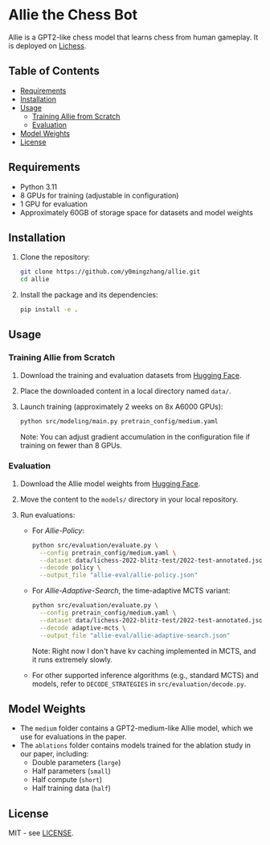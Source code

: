 # Allie the Chess Bot

Allie is a GPT2-like chess model that learns chess from human gameplay.
It is deployed on [Lichess](https://lichess.org/@/AllieTheChessBot).

## Table of Contents

- [Requirements](#requirements)
- [Installation](#installation)
- [Usage](#usage)
  - [Training Allie from Scratch](#training-allie-from-scratch)
  - [Evaluation](#evaluation)
- [Model Weights](#model-weights)
- [License](#license)

## Requirements

- Python 3.11
- 8 GPUs for training (adjustable in configuration)
- 1 GPU for evaluation
- Approximately 60GB of storage space for datasets and model weights

## Installation

1. Clone the repository:
   ```bash
   git clone https://github.com/y0mingzhang/allie.git
   cd allie
   ```

2. Install the package and its dependencies:
   ```bash
   pip install -e .
   ```

## Usage

### Training Allie from Scratch

1. Download the training and evaluation datasets from [Hugging Face](https://huggingface.co/datasets/yimingzhang/allie-data).

2. Place the downloaded content in a local directory named `data/`.

3. Launch training (approximately 2 weeks on 8x A6000 GPUs):
   ```bash
   python src/modeling/main.py pretrain_config/medium.yaml
   ```

   Note: You can adjust gradient accumulation in the configuration file if training on fewer than 8 GPUs.

### Evaluation

1. Download the Allie model weights from [Hugging Face](https://huggingface.co/datasets/yimingzhang/allie-models).

2. Move the content to the `models/` directory in your local repository.

3. Run evaluations:

   - For *Allie-Policy*:
     ```bash
     python src/evaluation/evaluate.py \
       --config pretrain_config/medium.yaml \
       --dataset data/lichess-2022-blitz-test/2022-test-annotated.jsonl \
       --decode policy \
       --output_file "allie-eval/allie-policy.json"
     ```

   - For *Allie-Adaptive-Search*, the time-adaptive MCTS variant:
     ```bash
     python src/evaluation/evaluate.py \
       --config pretrain_config/medium.yaml \
       --dataset data/lichess-2022-blitz-test/2022-test-annotated.jsonl \
       --decode adaptive-mcts \
       --output_file "allie-eval/allie-adaptive-search.json"
     ```
     Note: Right now I don't have kv caching implemented in MCTS, and it runs extremely slowly.

   - For other supported inference algorithms (e.g., standard MCTS) and models, refer to `DECODE_STRATEGIES` in `src/evaluation/decode.py`.

## Model Weights

- The `medium` folder contains a GPT2-medium-like Allie model, which we use for evaluations in the paper.
- The `ablations` folder contains models trained for the ablation study in our paper, including:
  - Double parameters (`large`)
  - Half parameters (`small`)
  - Half compute (`short`)
  - Half training data (`half`)

## License

MIT - see [LICENSE](LICENSE).
